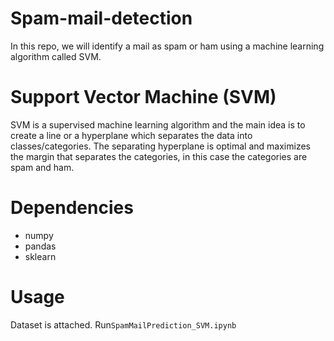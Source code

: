 # Spam-mail-detection

In this repo, we will identify a mail as spam or ham using a machine learning algorithm called SVM.

# Support Vector Machine (SVM)
SVM is a supervised machine learning algorithm and the main idea is to create a line or a hyperplane which separates the data into classes/categories.
The separating hyperplane is optimal and maximizes the margin that separates the categories, in this case the categories are spam and ham.

# Dependencies
- numpy
- pandas
- sklearn

# Usage
Dataset is attached.
Run`SpamMailPrediction_SVM.ipynb` 
